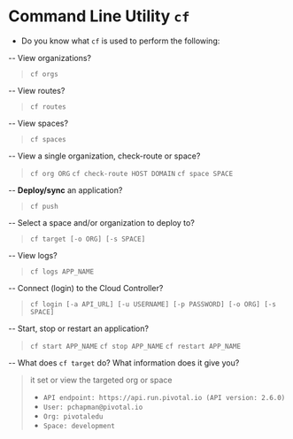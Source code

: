 # Command Line Utility `cf`

- Do you know what `cf` is used to perform the following:

-- View organizations?
> `cf orgs`

-- View routes?
> `cf routes`

-- View spaces?
> `cf spaces`

-- View a single organization, check-route or space?
> `cf org ORG`
> `cf check-route HOST DOMAIN`
> `cf space SPACE`

-- **Deploy/sync** an application?
> `cf push`

-- Select a space and/or organization to deploy to?
> `cf target [-o ORG] [-s SPACE]`

-- View logs?
> `cf logs APP_NAME`

-- Connect (login) to the Cloud Controller?
> `cf login [-a API_URL] [-u USERNAME] [-p PASSWORD] [-o ORG] [-s SPACE]`

-- Start, stop or restart an application?
> `cf start APP_NAME`
> `cf stop APP_NAME`
> `cf restart APP_NAME`

-- What does `cf target` do? What information does it give you?
> it set or view the targeted org or space
> - `API endpoint: https://api.run.pivotal.io (API version: 2.6.0)`
> - `User: pchapman@pivotal.io`
> - `Org: pivotaledu`
> - `Space: development`

